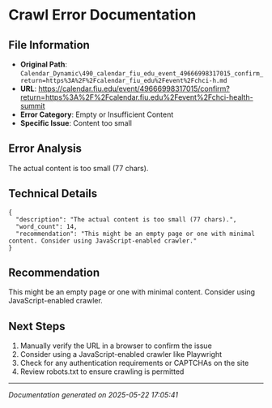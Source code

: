 # Crawl Error Documentation

## File Information
- **Original Path**: `Calendar_Dynamic\490_calendar_fiu_edu_event_49666998317015_confirm_return=https%3A%2F%2Fcalendar_fiu_edu%2Fevent%2Fchci-h.md`
- **URL**: https://calendar.fiu.edu/event/49666998317015/confirm?return=https%3A%2F%2Fcalendar.fiu.edu%2Fevent%2Fchci-health-summit
- **Error Category**: Empty or Insufficient Content
- **Specific Issue**: Content too small

## Error Analysis
The actual content is too small (77 chars).

## Technical Details
```
{
  "description": "The actual content is too small (77 chars).",
  "word_count": 14,
  "recommendation": "This might be an empty page or one with minimal content. Consider using JavaScript-enabled crawler."
}
```

## Recommendation
This might be an empty page or one with minimal content. Consider using JavaScript-enabled crawler.

## Next Steps
1. Manually verify the URL in a browser to confirm the issue
2. Consider using a JavaScript-enabled crawler like Playwright
3. Check for any authentication requirements or CAPTCHAs on the site
4. Review robots.txt to ensure crawling is permitted

---
*Documentation generated on 2025-05-22 17:05:41*
